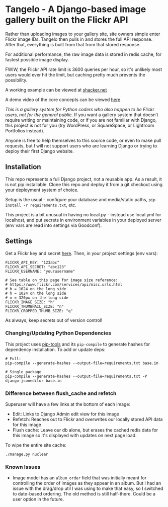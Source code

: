 # Tangelo - A Django-based image gallery built on the Flickr API

Rather than uploading images to your gallery site, site owners simple enter Flickr image IDs. Tangelo then pulls in and stores the full API response. After that, everything is built from that from that stored response.

For additional performance, the raw image data is stored in redis cache, for fastest possible image display.

FWIW, the Flickr API rate limit is 3600 queries per hour, so it's unlikely most users would ever hit the limit, but caching pretty much prevents the possibility.

A working example can be viewed at [shacker.net](https://shacker.net)

A demo video of the core concepts can be viewed [here](https://www.youtube.com/watch?v=K5676XDifrs)

*This is a gallery system for Python coders who also happen to be Flickr users, not for the
general public.* If you want a gallery system that doesn’t require writing or maintaining code, or if you are not familiar with Django, this project is not for you (try WordPress, or  SquareSpace, or Lightroom Portfolios instead).

Anyone is free to help themselves to this source code, or even to make pull requests, but I will not support users who are learning Django or trying to deploy their first Django website.

## Installation
This repo represents a full Django project, not a reusable app. As a result, it is not pip
installable. Clone this repo and deploy it from a git checkout using your deployment system of
choice.

Setup is the usual - configure your database and media/static paths, `pip install -r requirements.txt`, etc.

This project is a bit unusual in having no local.py - instead use local.yml for localhost, and put
secrets in environment variables in your deployed server (env vars are read into settings via Goodconf).

## Settings
Get a Flickr key and secret [here](https://www.flickr.com/services/api/misc.api_keys.html). Then, in your project settings (env vars):

```
FLICKR_API_KEY: "123abc"
FLICKR_API_SECRET: "abc123"
FLICKR_USERNAME: "yourusername"

# See table on this page for image size reference:
# https://www.flickr.com/services/api/misc.urls.html
# b = 1024 on the long side
# h = 1024 on the long side
# n = 320px on the long side
FLICKR_IMAGE_SIZE: "h"
FLICKR_THUMBNAIL_SIZE: "n"
FLICKR_CROPPED_THUMB_SIZE: "q"
```

As always, keep secrets out of version control!

### Changing/Updating Python Dependencies

This project uses [pip-tools](https://pypi.org/project/pip-tools/) and its `pip-compile` to generate hashes for dependency installation. To add or update deps:

```
# Full:
pip-compile --generate-hashes --output-file=requirements.txt base.in

# Single package
pip-compile --generate-hashes --output-file=requirements.txt -P django-jsoneditor base.in
```

### Difference between flush_cache and refetch

Superuser will have a few links at the bottom of each image:

- Edit: Links to Django Admin edit view for this image
- Refetch: Reaches out to Flickr and overwrites our locally stored API data for this image
- Flush cache: Leave our db alone, but erases the cached redis data for this image so it's
  displayed with updates on next page load.

To wipe the entire site cache:

`./manage.py nuclear`


### Known Issues

- Image model has an `album_order` field that was initially meant for controlling the order of images as they appear in an album. But I had an issue with the drag/drop util I was using to make that easy, so I switched to date-based ordering. The old method is still half-there. Could be a user option in the future.

